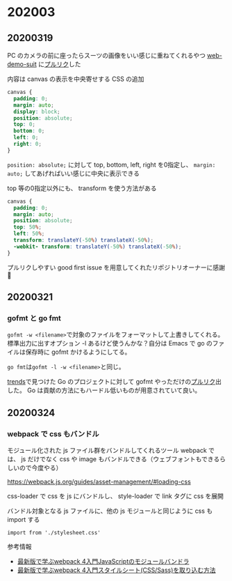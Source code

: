 # 202003

## 20200319

PC のカメラの前に座ったらスーツの画像をいい感じに重ねてくれるやつ [web-demo-suit](https://github.com/takanakahiko/web-demo-suit) に[プルリク](https://github.com/takanakahiko/web-demo-suit/pull/12)した

内容は canvas の表示を中央寄せする CSS の追加

```css
canvas {
  padding: 0;
  margin: auto;
  display: block;
  position: absolute;
  top: 0;
  bottom: 0;
  left: 0;
  right: 0;
} 
```

`position: absolute;` に対して top, bottom, left, right を0指定し、 `margin: auto;` してあげればいい感じに中央に表示できる

top 等の0指定以外にも、 transform を使う方法がある

```css
canvas {
  padding: 0;
  margin: auto;
  position: absolute;
  top: 50%;
  left: 50%;
  transform: translateY(-50%) translateX(-50%);
  -webkit- transform: translateY(-50%) translateX(-50%);
}
```

プルリクしやすい good first issue を用意してくれたリポジトリオーナーに感謝:pray:

## 20200321

### gofmt と go fmt

`gofmt -w <filename>`で対象のファイルをフォーマットして上書きしてくれる。標準出力に出すオプション -l あるけど使うんかな？自分は Emacs で go のファイルは保存時に gofmt かけるようにしてる。

`go fmt`は`gofmt -l -w <filename>`と同じ。

[trends](https://github.com/hanford/trends)で見つけた Go のプロジェクトに対して gofmt やっただけの[プルリク](https://github.com/Marethyu12/gotube/pull/2)出した。 Go は貢献の方法にもハードル低いものが用意されていて良い。

## 20200324

### webpack で css もバンドル

モジュール化された js ファイル群をバンドルしてくれるツール webpack では、 js だけでなく css や image もバンドルできる（ウェブフォントもできるらしいので今度やる）

https://webpack.js.org/guides/asset-management/#loading-css

css-loader で css を js にバンドルし、 style-loader で link タグに css を展開

バンドル対象となる js ファイルに、他の js モジュールと同じように css も import する

```
import from './stylesheet.css'
```

参考情報
- [最新版で学ぶwebpack 4入門JavaScriptのモジュールバンドラ](https://ics.media/entry/12140/)
- [最新版で学ぶwebpack 4入門スタイルシート(CSS/Sass)を取り込む方法](https://ics.media/entry/17376/)